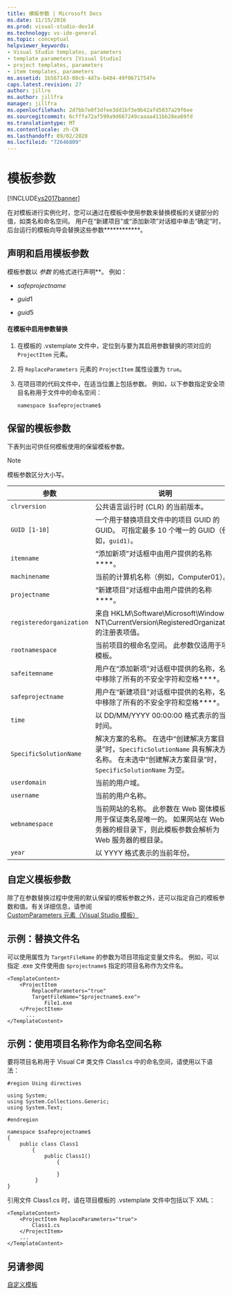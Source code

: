 ```yaml
---
title: 模板参数 | Microsoft Docs
ms.date: 11/15/2016
ms.prod: visual-studio-dev14
ms.technology: vs-ide-general
ms.topic: conceptual
helpviewer_keywords:
- Visual Studio templates, parameters
- template parameters [Visual Studio]
- project templates, parameters
- item templates, parameters
ms.assetid: 1b567143-08c6-4d7a-b484-49f0671754fe
caps.latest.revision: 27
author: jillre
ms.author: jillfra
manager: jillfra
ms.openlocfilehash: 2d7bb7e0f3dfee3dd1bf3e9b42afd5837a29f6ee
ms.sourcegitcommit: 6cfffa72af599a9d667249caaaa411bb28ea69fd
ms.translationtype: MT
ms.contentlocale: zh-CN
ms.lasthandoff: 09/02/2020
ms.locfileid: "72646809"
---
```

# <a name="template-parameters"></a>模板参数
[!INCLUDE[vs2017banner](../includes/vs2017banner.md)]

在对模板进行实例化时，您可以通过在模板中使用参数来替换模板的关键部分的值，如类名和命名空间。 用户在“新建项目”或“添加新项”对话框中单击“确定”时，后台运行的模板向导会替换这些参数************。

## <a name="declaring-and-enabling-template-parameters"></a>声明和启用模板参数
 模板参数以 $参数$ 的格式进行声明**。 例如：

- $safeprojectname$

- $guid1$

- $guid5$

#### <a name="to-enable-parameter-substitution-in-templates"></a>在模板中启用参数替换

1. 在模板的 .vstemplate 文件中，定位到与要为其启用参数替换的项对应的 `ProjectItem` 元素。

2. 将 `ReplaceParameters` 元素的 `ProjectItem` 属性设置为 `true`。

3. 在项目项的代码文件中，在适当位置上包括参数。 例如，以下参数指定安全项目名称用于文件中的命名空间：

    ```
    namespace $safeprojectname$
    ```

## <a name="reserved-template-parameters"></a>保留的模板参数
 下表列出可供任何模板使用的保留模板参数。

> [!NOTE]
> 模板参数区分大小写。

|参数|说明|
|---------------|-----------------|
|`clrversion`|公共语言运行时 (CLR) 的当前版本。|
|`GUID [1-10]`|一个用于替换项目文件中的项目 GUID 的 GUID。 可指定最多 10 个唯一的 GUID（例如，`guid1)`。|
|`itemname`|“添加新项”对话框中由用户提供的名称****。|
|`machinename`|当前的计算机名称（例如，Computer01）。|
|`projectname`|“新建项目”对话框中由用户提供的名称****。|
|`registeredorganization`|来自 HKLM\Software\Microsoft\Windows NT\CurrentVersion\RegisteredOrganization 的注册表项值。|
|`rootnamespace`|当前项目的根命名空间。 此参数仅适用于项模板。|
|`safeitemname`|用户在“添加新项”对话框中提供的名称，名称中移除了所有的不安全字符和空格****。|
|`safeprojectname`|用户在“新建项目”对话框中提供的名称，名称中移除了所有的不安全字符和空格****。|
|`time`|以 DD/MM/YYYY 00:00:00 格式表示的当前时间。|
|`SpecificSolutionName`|解决方案的名称。 在选中“创建解决方案目录”时，`SpecificSolutionName` 具有解决方案名称。 在未选中“创建解决方案目录”时，`SpecificSolutionName` 为空。|
|`userdomain`|当前的用户域。|
|`username`|当前的用户名称。|
|`webnamespace`|当前网站的名称。 此参数在 Web 窗体模板中用于保证类名是唯一的。 如果网站在 Web 服务器的根目录下，则此模板参数会解析为 Web 服务器的根目录。|
|`year`|以 YYYY 格式表示的当前年份。|

## <a name="custom-template-parameters"></a>自定义模板参数
 除了在参数替换过程中使用的默认保留的模板参数之外，还可以指定自己的模板参数和值。有关详细信息，请参阅 [CustomParameters 元素（Visual Studio 模板）](../extensibility/customparameters-element-visual-studio-templates.md)

## <a name="example-replacing-files-names"></a>示例：替换文件名
 可以使用属性为 `TargetFileName` 的参数为项目项指定变量文件名。 例如，可以指定 .exe 文件使用由 `$projectname$` 指定的项目名称作为文件名。

```
<TemplateContent>
    <ProjectItem
        ReplaceParameters="true"
        TargetFileName="$projectname$.exe">
            File1.exe
    </ProjectItem>
      ...
</TemplateContent>
```

## <a name="example-using-the-project-name-for-the-namespace-name"></a>示例：使用项目名称作为命名空间名称
 要将项目名称用于 Visual C# 类文件 Class1.cs 中的命名空间，请使用以下语法：

```
#region Using directives

using System;
using System.Collections.Generic;
using System.Text;

#endregion

namespace $safeprojectname$
{
    public class Class1
        {
            public Class1()
                {

                }
         }
}
```

 引用文件 Class1.cs 时，请在项目模板的 .vstemplate 文件中包括以下 XML：

```
<TemplateContent>
    <ProjectItem ReplaceParameters="true">
        Class1.cs
    </ProjectItem>
    ...
</TemplateContent>
```

## <a name="see-also"></a>另请参阅
 [自定义模板](../ide/customizing-project-and-item-templates.md)
